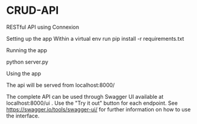 # CRUD-API
RESTful API using Connexion

Setting up the app
Within a virtual env run
pip install -r requirements.txt

Running the app

python server.py

Using the app

The api will be served from localhost:8000/

The complete API can be used through Swagger UI available at localhost:8000/ui . Use the "Try it out" button for each endpoint.
See https://swagger.io/tools/swagger-ui/ for further information on how to use the interface.
